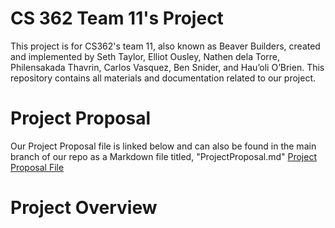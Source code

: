 # CS 362 Team 11's Project
This project is for CS362's team 11, also known as Beaver Builders, created and implemented by Seth Taylor, Elliot Ousley, Nathen dela Torre, Philensakada Thavrin, Carlos Vasquez, Ben Snider, and Hau’oli O’Brien.
This repository contains all materials and documentation related to our project.

# Project Proposal
Our Project Proposal file is linked below and can also be found in the main branch of our repo as a Markdown file titled, "ProjectProposal.md"
[Project Proposal File](https://github.com/ElliotOusley/CS362_Team_11_Project/blob/main/ProjectProposal.md)

# Project Overview



